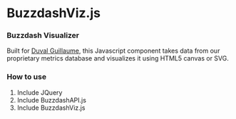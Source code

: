 BuzzdashViz.js
==============

### Buzzdash Visualizer

Built for [Duval Guillaume](http://www.duvalguillaume.com/), this Javascript component takes data from our proprietary metrics database and visualizes it using HTML5 canvas or SVG. 

### How to use

1. Include JQuery
2. Include BuzzdashAPI.js
3. Include BuzzdashViz.js

